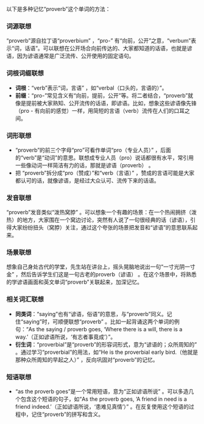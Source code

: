 以下是多种记忆“proverb”这个单词的方法：

### 词源联想
“proverb”源自拉丁语“proverbium” ，“pro-” 有“向前，公开”之意，“verbum”表示“词，话语”。可以联想在公开场合向前传达的、大家都知道的话语，也就是谚语，因为谚语通常是广泛流传、公开使用的固定语句。 

### 词根词缀联想
 - **词根**：“verb”表示“词，言语” ，如“verbal（口头的，言语的）”。
 - **前缀**：“pro-”常见含义有“向前，提前，公开”等。将二者结合，“proverb”就像是提前被大家熟知、公开流传的话语，即谚语。比如，想象这些谚语像先锋（pro - 有向前的感觉）一样，用简短的言语（verb）流传在人们的口耳之间。 

### 词形联想
 - “proverb”的前三个字母“pro”可看作单词“pro（专业人员）” ，后面的“verb”是“动词”的意思。联想成专业人员（pro）说话都很有水平，常引用一些像动词一样简洁有力的话，那就是谚语（proverb） 。 
 - 把 “proverb”拆分成“pro（赞成）”和“verb（言语）” ，赞成的言语可能是大家都认可的话，就像谚语，是经过大众认可、流传下来的话语。 

### 发音联想
“proverb”发音类似“泼热窝脖” 。可以想象一个有趣的场景：在一个热闹拥挤（泼热）的地方，大家围在一个窝边讨论，突然有人说了一句很经典的话（谚语），引得大家纷纷扭头（窝脖）关注，通过这个夸张的场景把发音和“谚语”的意思联系起来。 

### 场景联想
想象自己身处古代的学堂，先生站在讲台上，摇头晃脑地说出一句“一寸光阴一寸金” ，然后告诉学生们这是一句古老的proverb（谚语） 。在这个场景中，将熟悉的学谚语画面和英文单词“proverb”关联起来，加深记忆。 

### 相关词汇联想
 - **同类词**：“saying”也有“谚语，俗语”的意思，与“proverb”同义。记住“saying”时，可顺便联想“proverb” 。比如一起背诵这两个单词的例句：“As the saying / proverb goes, ‘Where there is a will, there is a way.’（正如谚语所说，‘有志者事竟成’）”。 
 - **衍生词**：“proverbial”是“proverb”的形容词形式，意为“谚语的；众所周知的” 。通过学习“proverbial”的用法，如“He is the proverbial early bird.（他就是那种众所周知的早起之人）” ，反向巩固对“proverb”的记忆。 

### 短语联想
 - “as the proverb goes”是一个常用短语，意为“正如谚语所说” 。可以多造几个包含这个短语的句子，如“As the proverb goes, ‘A friend in need is a friend indeed.’（正如谚语所说，‘患难见真情’）” 。在反复使用这个短语的过程中，记住“proverb”的拼写和含义。 